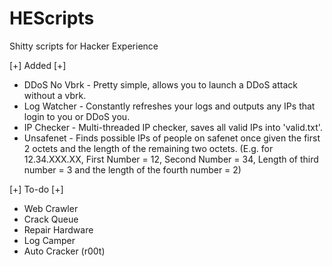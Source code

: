 # HEScripts
Shitty scripts for Hacker Experience

[+] Added [+]
- DDoS No Vbrk - Pretty simple, allows you to launch a DDoS attack without a vbrk.
- Log Watcher - Constantly refreshes your logs and outputs any IPs that login to you or DDoS you.
- IP Checker - Multi-threaded IP checker, saves all valid IPs into 'valid.txt'.
- Unsafenet - Finds possible IPs of people on safenet once given the first 2 octets and the length of the remaining two octets. (E.g. for 12.34.XXX.XX, First Number = 12, Second Number = 34, Length of third number = 3 and the length of the fourth number = 2)

[+] To-do [+]
- Web Crawler
- Crack Queue
- Repair Hardware
- Log Camper
- Auto Cracker (r00t)

